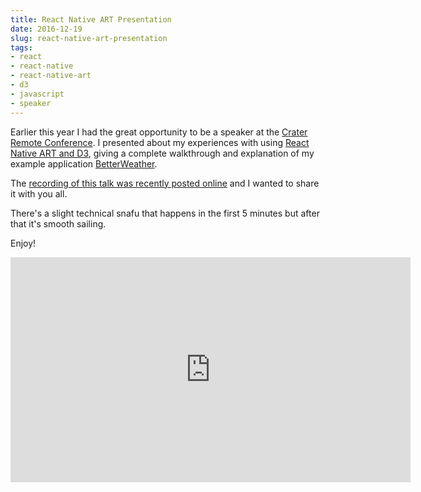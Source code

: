```yaml
---
title: React Native ART Presentation
date: 2016-12-19
slug: react-native-art-presentation
tags:
- react
- react-native
- react-native-art
- d3
- javascript
- speaker
---
```


Earlier this year I had the great opportunity to be a speaker at the [Crater Remote Conference](https://conf.crater.io/). I presented about my experiences with using [React Native ART and D3](/blog/react-native-art-and-d3/), giving a complete walkthrough and explanation of my example application [BetterWeather](https://github.com/hswolff/BetterWeather).

The [recording of this talk was recently posted online](https://www.youtube.com/watch?v=gEHyyd9RU3s) and I wanted to share it with you all.

There's a slight technical snafu that happens in the first 5 minutes but after that it's smooth sailing.

Enjoy!

<iframe width="640" height="360" src="https://www.youtube.com/embed/gEHyyd9RU3s?rel=0" frameborder="0" allowfullscreen></iframe>
